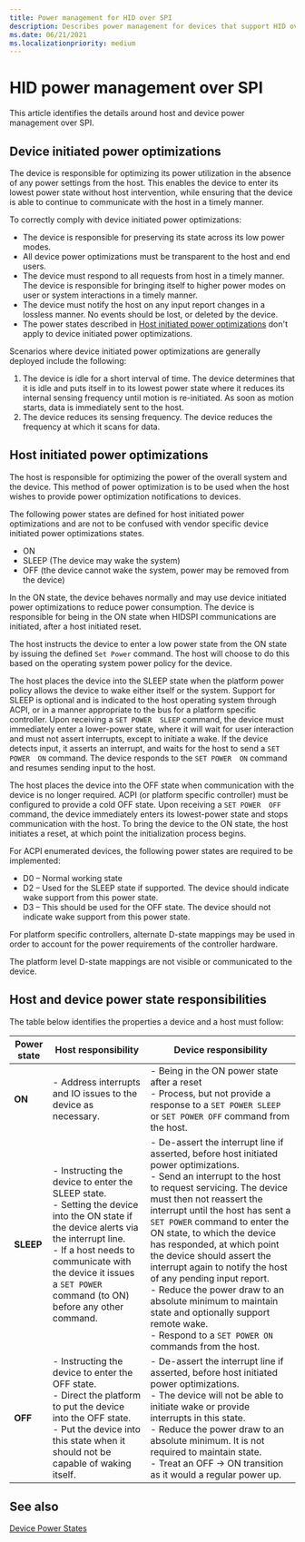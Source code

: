 ```yaml
---
title: Power management for HID over SPI
description: Describes power management for devices that support HID over SPI.
ms.date: 06/21/2021
ms.localizationpriority: medium
---
```


# HID power management over SPI

This article identifies the details around host and device power management over SPI.

## Device initiated power optimizations

The device is responsible for optimizing its power utilization in the absence of any power settings from the host. This enables the device to enter its lowest power state without host intervention, while ensuring that the device is able to continue to communicate with the host in a timely manner.

To correctly comply with device initiated power optimizations:

- The device is responsible for preserving its state across its low power modes.
- All device power optimizations must be transparent to the host and end users.
- The device must respond to all requests from host in a timely manner. The device is responsible for bringing itself to higher power modes on user or system interactions in a timely manner.
- The device must notify the host on any input report changes in a lossless manner. No events should be lost, or deleted by the device.
- The power states described in [Host initiated power optimizations](#host-initiated-power-optimizations) don't apply to device initiated power optimizations.

Scenarios where device initiated power optimizations are generally deployed include the following:

1. The device is idle for a short interval of time. The device determines that it is idle and puts itself in to its lowest power state where it reduces its internal sensing frequency until motion is re-initiated. As soon as motion starts, data is immediately sent to the host.
1. The device reduces its sensing frequency. The device reduces the frequency at which it scans for data.

## Host initiated power optimizations

The host is responsible for optimizing the power of the overall system and the device. This method of power optimization is to be used when the host wishes to provide power optimization notifications to devices.

The following power states are defined for host initiated power optimizations and are not to be confused with vendor specific device initiated power optimizations states.

- ON
- SLEEP (The device may wake the system)
- OFF (the device cannot wake the system, power may be removed from the device)

In the ON state, the device behaves normally and may use device initiated power optimizations to reduce power consumption. The device is responsible for being in the ON state when HIDSPI communications are initiated, after a host initiated reset.

The host instructs the device to enter a low power state from the ON state by issuing the defined `Set Power` command. The host will choose to do this based on the operating system power policy for the device.

The host places the device into the SLEEP state when the platform power policy allows the device to wake either itself or the system. Support for SLEEP is optional and is indicated to the host operating system through ACPI, or in a manner appropriate to the bus for a platform specific controller. Upon receiving a `SET POWER  SLEEP` command, the device must immediately enter a lower-power state, where it will wait for user interaction and must not assert interrupts, except to initiate a wake. If the device detects input, it asserts an interrupt, and waits for the host to send a `SET POWER  ON` command. The device responds to the `SET POWER  ON` command and resumes sending input to the host.

The host places the device into the OFF state when communication with the device is no longer required. ACPI (or platform specific controller) must be configured to provide a cold OFF state. Upon receiving a `SET POWER  OFF` command, the device immediately enters its lowest-power state and stops communication with the host. To bring the device to the ON state, the host initiates a reset, at which point the initialization process begins.

For ACPI enumerated devices, the following power states are required to be implemented:

- D0 – Normal working state
- D2 – Used for the SLEEP state if supported. The device should indicate wake support from this power state.
- D3 – This should be used for the OFF state. The device should not indicate wake support from this power state.

For platform specific controllers, alternate D-state mappings may be used in order to account for the power requirements of the controller hardware.

The platform level D-state mappings are not visible or communicated to the device.

## Host and device power state responsibilities

The table below identifies the properties a device and a host must follow:

| Power state | Host responsibility | Device responsibility |
|---|---|---|
| **ON** | - Address interrupts and IO issues to the device as necessary. | - Being in the ON power state after a reset </br>- Process, but not provide a response to a `SET POWER SLEEP` or `SET POWER OFF` command from the host. |
| **SLEEP** | - Instructing the device to enter the SLEEP state. </br>- Setting the device into the ON state if the device alerts via the interrupt line. </br>- If a host needs to communicate with the device it issues a `SET POWER` command (to ON) before any other command. | - De-assert the interrupt line if asserted, before host initiated power optimizations. </br>- Send an interrupt to the host to request servicing. The device must then not reassert the interrupt until the host has sent a `SET POWER` command to enter the ON state, to which the device has responded, at which point the device should assert the interrupt again to notify the host of any pending input report. </br>- Reduce the power draw to an absolute minimum to maintain state and optionally support remote wake. </br>- Respond to a `SET POWER ON` commands from the host.
| **OFF** | - Instructing the device to enter the OFF state. </br>- Direct the platform to put the device into the OFF state. </br>- Put the device into this state when it should not be capable of waking itself. | - De-assert the interrupt line if asserted, before host initiated power optimizations. </br>- The device will not be able to initiate wake or provide interrupts in this state. </br>- Reduce the power draw to an absolute minimum. It is not required to maintain state. </br>- Treat an OFF -> ON transition as it would a regular power up. |

## See also

[Device Power States](../kernel/device-power-states.md)

